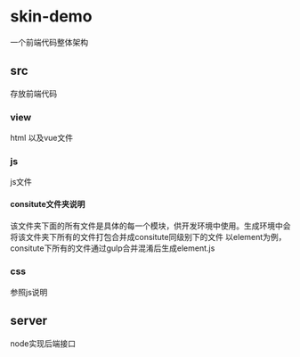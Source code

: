 # skin-demo
一个前端代码整体架构
## src
存放前端代码
### view 
html 以及vue文件
### js
js文件
#### consitute文件夹说明
该文件夹下面的所有文件是具体的每一个模块，供开发环境中使用。生成环境中会将该文件夹下所有的文件打包合并成consitute同级别下的文件
以element为例，consitute下所有的文件通过gulp合并混淆后生成element.js
### css
参照js说明
## server
node实现后端接口
